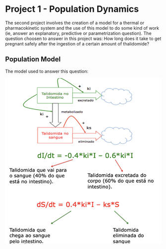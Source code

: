 # Project 1 - Population Dynamics

The second project involves the creation of a model for a thermal or pharmacokinetic system and the use of this model to do some kind of work (ie, answer an explanatory, predictive or parametrization question). The question choosen to answer in this project was:
How long does it take to get pregnant safely after the ingestion of a certain amount of thalidomide?

## Population Model

The model used to answer this question:

![PharmModel](images/pharmModel.png)